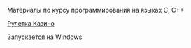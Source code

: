 Материалы по курсу программирования на языках C, C++

<a href="https://disk.yandex.ru/d/ynZ2EaFXLwx85w" target="_blank">Рулетка Казино</a>

Запускается на Windows
